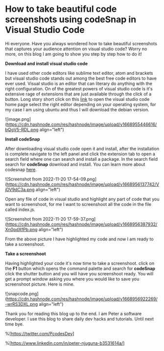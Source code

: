 # How to take beautiful code screenshots using codeSnap in Visual Studio Code

Hi everyone. Have you always wondered how to take beautiful screenshots that captures your audience attention on visual studio code? Worry no more, on this blog I am going to show you step by step how to do it!

**Download and install visual studio code**

I have used other code editors like sublime text editor, atom and brackets but visual studio code stands out among the best free code editors to have ever used. Visual studio is an editor that can literary do anything with the right configuration. On of the greatest powers of visual studio code is it's extensive rage of extensions that are just available through the click of a button. Long story short click on this [link](https://code.visualstudio.com/) to open the visual studio code home page select the right editor depending on your operating system, for my case I am using ubuntu and thus I will download the debian version.

![image.png](https://cdn.hashnode.com/res/hashnode/image/upload/v1668955446616/bQgV5-RDL.png align="left")

**Install codeSnap**

After downloading visual studio code open it and install, after the installation is complete navigate to the left panel and click the extension tab to open a search field where one can search and install a package. In the search field search for **codeSnap** download and install. You can learn more about codesnap [here](https://codesnap.dev/editor).

![Screenshot from 2022-11-20 17-54-09.png](https://cdn.hashnode.com/res/hashnode/image/upload/v1668956137742/VjDV9dC3a.png align="left")

Open any file of code in visual studio and highlight any part of code that you want to screenshoot, for me I want to screenshoot all the code in the file called index.js.

![Screenshot from 2022-11-20 17-59-37.png](https://cdn.hashnode.com/res/hashnode/image/upload/v1668956387932/Xn0pdXfPb.png align="left")

From the above picture I have highlighted my code and now I am ready to take a screenshoot.

**Take a screenshoot**

Having highlighted your code it's now time to take a screenshoot. click on the **F1** button which opens the command palette and search for **codeSnap** click the shutter button and you will have you screenshoot ready. You will get a prompt window asking you where you would like to save you screenshoot picture. Here is mine.

![snapcode.png](https://cdn.hashnode.com/res/hashnode/image/upload/v1668956922269/-wrRS3DXL.png align="left")

Thank you for reading this blog up to the end. I am Peter a software developer. I use this blog to share daily dev hacks and tutorials. Until next time bye.

%[https://twitter.com/PcodesDev]

%[https://www.linkedin.com/in/peter-njuguna-b3531614a/]






